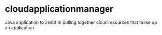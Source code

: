 # cloudapplicationmanager
Java application to assist in pulling together cloud resources that make up an application
